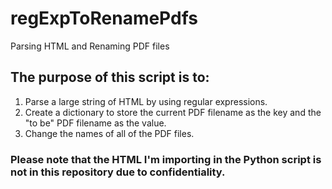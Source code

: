 # regExpToRenamePdfs
Parsing HTML and Renaming PDF files

## The purpose of this script is to:
1. Parse a large string of HTML by using regular expressions.
2. Create a dictionary to store the current PDF filename as the key and the "to be" PDF filename as the value.
3. Change the names of all of the PDF files.

### Please note that the HTML I'm importing in the Python script is not in this repository due to confidentiality.
